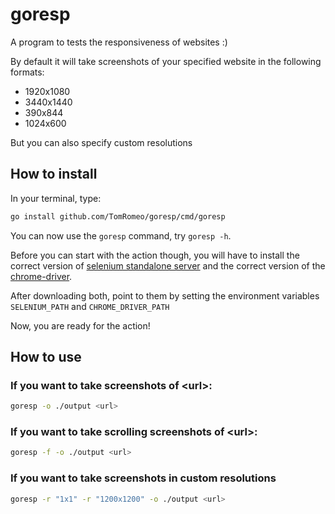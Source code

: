 # goresp
A program to tests the responsiveness of websites :)

By default it will take screenshots of your specified website in the following formats:

- 1920x1080
- 3440x1440
- 390x844
- 1024x600

But you can also specify custom resolutions

## How to install
In your terminal, type:
```bash
go install github.com/TomRomeo/goresp/cmd/goresp
```

You can now use the `goresp` command, try `goresp -h`.

Before you can start with the action though, you will have to install the correct version of [selenium standalone server](https://selenium-release.storage.googleapis.com/index.html?path=4.0/)
and the correct version of the [chrome-driver](https://chromedriver.chromium.org/downloads).

After downloading both, point to them by setting the environment variables `SELENIUM_PATH` and `CHROME_DRIVER_PATH`

Now, you are ready for the action!

## How to use
### If you want to take screenshots of \<url>:
```bash
goresp -o ./output <url>
```

### If you want to take scrolling screenshots of \<url>:
```bash
goresp -f -o ./output <url>
```

### If you want to take screenshots in custom resolutions
```bash
goresp -r "1x1" -r "1200x1200" -o ./output <url>
```
